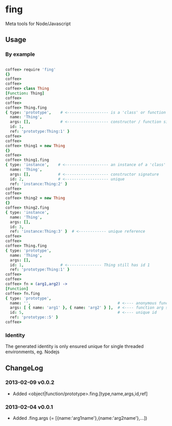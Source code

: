 fing
====

Meta tools for Node/Javascript

Usage
-----

### By example

```coffee

coffee> require 'fing'
{}
coffee> 
coffee> 
coffee> class Thing
[Function: Thing]
coffee> 
coffee> 
coffee> Thing.fing
{ type: 'prototype',    # <------------------ is a 'class' or function
  name: 'Thing',
  args: [],             # <------------------ constructor / function signature
  id: 1,                
  ref: 'prototype:Thing:1' }
coffee> 
coffee> 
coffee> thing1 = new Thing
{}
coffee> 
coffee> thing1.fing
{ type: 'instance',    # <------------------- an instance of a 'class'
  name: 'Thing',
  args: [],            # <------------------- constructor signature
  id: 2,               # <------------------- unique 
  ref: 'instance:Thing:2' }
coffee> 
coffee> 
coffee> thing2 = new Thing
{}
coffee> thing2.fing
{ type: 'instance',
  name: 'Thing',
  args: [],
  id: 3,                
  ref: 'instance:Thing:3' }  # <------------ unique reference
coffee> 
coffee> 
coffee> Thing.fing
{ type: 'prototype',
  name: 'Thing',
  args: [],
  id: 1,                # <--------------- Thing still has id 1
  ref: 'prototype:Thing:1' }
coffee> 
coffee> 
coffee> fn = (arg1,arg2) ->
[Function]
coffee> fn.fing
{ type: 'prototype',
  name: '',                                      # <---- anonymous function
  args: [ { name: 'arg1' }, { name: 'arg2' } ],  # <---- function arg signature
  id: 5,                                         # <---- unique id
  ref: 'prototype::5' }                          
coffee> 


```

### Identity

The generated identity is only ensured unique for single threaded environments, eg. Nodejs


ChangeLog
---------

### 2013-02-09 v0.0.2

* Added <object|function/prototype>.fing.[type,name,args,id,ref]

### 2013-02-04 v0.0.1

* Added <function>.fing.args (= [{name:'arg1name'},{name:'arg2name'},...])
